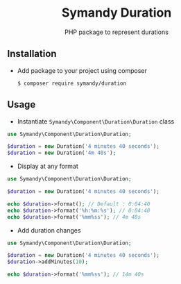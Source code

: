 <h1 align="center">Symandy Duration</h1>

<p align="center">PHP package to represent durations</p>


Installation
------------
- Add package to your project using composer 

    `$ composer require symandy/duration`
    

Usage
-----
- Instantiate `Symandy\Component\Duration\Duration` class

```php
use Symandy\Component\Duration\Duration;

$duration = new Duration('4 minutes 40 seconds');
$duration = new Duration('4m 40s');
```


- Display at any format

```php
use Symandy\Component\Duration\Duration;

$duration = new Duration('4 minutes 40 seconds');

echo $duration->format(); // Default : 0:04:40
echo $duration->format('%h:%m:%s'); // 0:04:40
echo $duration->format('%mm%ss'); // 4m 40s
```


- Add duration changes

```php
use Symandy\Component\Duration\Duration;

$duration = new Duration('4 minutes 40 seconds');
$duration->addMinutes(10);

echo $duration->format('%mm%ss'); // 14m 40s
```
